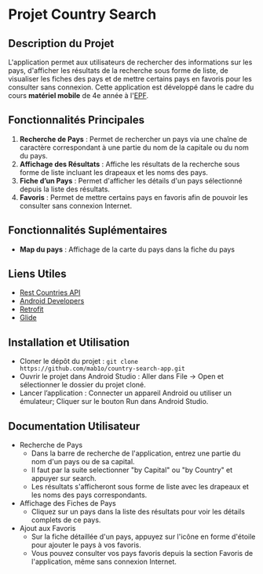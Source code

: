 # Projet Country Search

## Description du Projet
L'application permet aux utilisateurs de rechercher des informations sur les pays, d'afficher les résultats de la recherche sous forme de liste, de visualiser les fiches des pays et de mettre certains pays en favoris pour les consulter sans connexion.  Cette application est développé dans le cadre du cours **matériel mobile** de 4e année à l'[EPF](https://www.epf.fr/).

## Fonctionnalités Principales
1. **Recherche de Pays** :  Permet de rechercher un pays via une chaîne de caractère correspondant à une partie du nom de la capitale ou du nom du pays.
2. **Affichage des Résultats** :  Affiche les résultats de la recherche sous forme de liste incluant les drapeaux et les noms des pays.
3. **Fiche d’un Pays** :  Permet d'afficher les détails d'un pays sélectionné depuis la liste des résultats.
4. **Favoris** :  Permet de mettre certains pays en favoris afin de pouvoir les consulter sans connexion Internet.

## Fonctionnalités Suplémentaires
* **Map du pays** : Affichage de la carte du pays dans la fiche du pays

## Liens Utiles
* [Rest Countries API](https://restcountries.com/)
* [Android Developers](https://developer.android.com)
* [Retrofit](https://square.github.io/retrofit/)
* [Glide](https://bumptech.github.io/glide)

## Installation et Utilisation

* Cloner le dépôt du projet :  `git clone https://github.com/mab1o/country-search-app.git`
* Ouvrir le projet dans Android Studio :  Aller dans File -> Open et sélectionner le dossier du projet cloné.
* Lancer l’application :  Connecter un appareil Android ou utiliser un émulateur; Cliquer sur le bouton Run dans Android Studio.

## Documentation Utilisateur
* Recherche de Pays
    * Dans la barre de recherche de l'application, entrez une partie du nom d'un pays ou de sa capital.
    * Il faut par la suite selectionner "by Capital" ou "by Country" et appuyer sur search.
    * Les résultats s'afficheront sous forme de liste avec les drapeaux et les noms des pays correspondants.
* Affichage des Fiches de Pays
    * Cliquez sur un pays dans la liste des résultats pour voir les détails complets de ce pays.
* Ajout aux Favoris
    * Sur la fiche détaillée d'un pays, appuyez sur l'icône en forme d'étoile pour ajouter le pays à vos favoris.
    * Vous pouvez consulter vos pays favoris depuis la section Favoris de l'application, même sans connexion Internet.